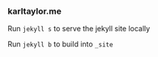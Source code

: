 ### karltaylor.me

Run `jekyll s` to serve the jekyll site locally

Run `jekyll b` to build into `_site`
